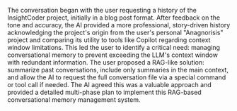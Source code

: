 The conversation began with the user requesting a history of the InsightCoder project, initially in a blog post format. After feedback on the tone and accuracy, the AI provided a more professional, story-driven history acknowledging the project's origin from the user's personal "Anagnorisis" project and comparing its utility to tools like Copilot regarding context window limitations. This led the user to identify a critical need: managing conversational memory to prevent exceeding the LLM's context window with redundant information. The user proposed a RAG-like solution: summarize past conversations, include only summaries in the main context, and allow the AI to request the full conversation file via a special command or tool call if needed. The AI agreed this was a valuable approach and provided a detailed multi-phase plan to implement this RAG-based conversational memory management system.
